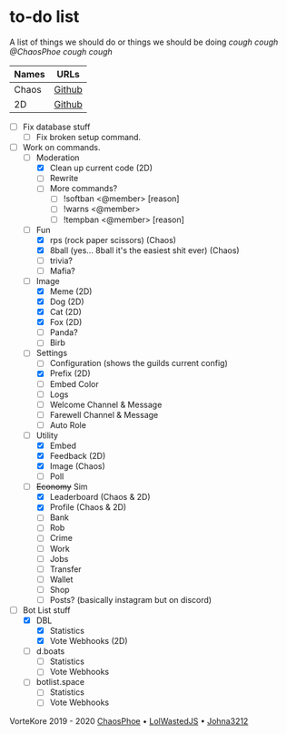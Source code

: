# to-do list

A list of things we should do or things we should be doing *cough cough @ChaosPhoe cough cough*  

| Names |                   URLs                   |
| :---- | :--------------------------------------: |
| Chaos |  [Github](https://github.com/chaosphoe)  |
| 2D    | [Github](https://github.com/lolwastedjs) |

- [ ] Fix database stuff
  - [ ] Fix broken setup command.
- [ ] Work on commands.
  - [ ] Moderation
    - [x] Clean up current code (2D)
    - [ ] Rewrite
    - [ ] More commands?
      - [ ] !softban <@member> [reason]
      - [ ] !warns <@member>
      - [ ] !tempban <@member> [reason]
  - [ ] Fun
    - [x] rps (rock paper scissors) (Chaos)
    - [x] 8ball (yes... 8ball it's the easiest shit ever) (Chaos)
    - [ ] trivia?
    - [ ] Mafia?
  - [ ] Image
    - [x] Meme (2D)
    - [x] Dog (2D)
    - [x] Cat (2D)
    - [x] Fox (2D)
    - [ ] Panda?
    - [ ] Birb
  - [ ] Settings
    - [ ] Configuration (shows the guilds current config)
    - [x] Prefix (2D)
    - [ ] Embed Color
    - [ ] Logs
    - [ ] Welcome Channel & Message
    - [ ] Farewell Channel & Message
    - [ ] Auto Role
  - [ ] Utility
    - [x] Embed
    - [x] Feedback (2D)
    - [x] Image (Chaos)
    - [ ] Poll
  - [ ] ~~Economy~~ Sim
    - [x] Leaderboard (Chaos & 2D)
    - [x] Profile (Chaos & 2D)
    - [ ] Bank
    - [ ] Rob
    - [ ] Crime
    - [ ] Work
    - [ ] Jobs
    - [ ] Transfer
    - [ ] Wallet
    - [ ] Shop
    - [ ] Posts? (basically instagram but on discord)
- [ ] Bot List stuff
  - [x] DBL
    - [x] Statistics
    - [x] Vote Webhooks (2D)
  - [ ] d.boats
    - [ ] Statistics
    - [ ] Vote Webhooks
  - [ ] botlist.space
    - [ ] Statistics
    - [ ] Vote Webhooks

VorteKore 2019 - 2020
[ChaosPhoe](https://github.com/chaosphoe) &bull; [LolWastedJS](https://github.com/lolwastedjs) &bull; [Johna3212](https://github.com/johna3212)
